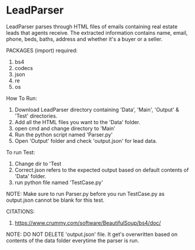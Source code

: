 # LeadParser
LeadParser parses through HTML files of emails containing real estate leads that agents receive. The extracted information contains name, email, phone, beds, baths, address and whether it's a buyer or a seller. 

PACKAGES (import) required:
1. bs4
2. codecs
3. json
4. re
5. os

How To Run:
1. Download LeadParser directory containing 'Data', 'Main', 'Output' & 'Test' directories.
2. Add all the HTML files you want to the 'Data' folder.
3. open cmd and change directory to 'Main'
4. Run the python script named 'Parser.py'
5. Open 'Output' folder and check 'output.json'  for lead data.

To run Test:
1. Change dir to 'Test
2. Correct.json refers to the expected output based on default contents of 'Data' folder.
3. run python file named 'TestCase.py'

NOTE: Make sure to run Parser.py before you run TestCase.py as output.json cannot be blank for this test. 

CITATIONS:
1. https://www.crummy.com/software/BeautifulSoup/bs4/doc/

NOTE: DO NOT DELETE 'output.json' file. It get's overwritten based on contents of the data folder everytime the parser is run.

 
